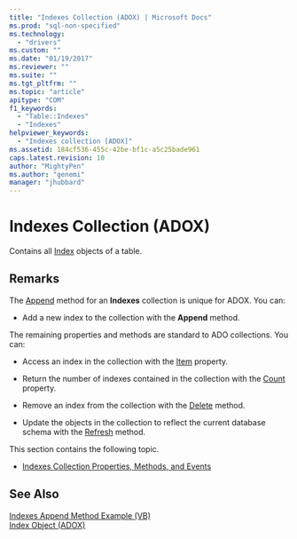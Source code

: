 ```yaml
---
title: "Indexes Collection (ADOX) | Microsoft Docs"
ms.prod: "sql-non-specified"
ms.technology:
  - "drivers"
ms.custom: ""
ms.date: "01/19/2017"
ms.reviewer: ""
ms.suite: ""
ms.tgt_pltfrm: ""
ms.topic: "article"
apitype: "COM"
f1_keywords: 
  - "Table::Indexes"
  - "Indexes"
helpviewer_keywords: 
  - "Indexes collection [ADOX]"
ms.assetid: 184cf536-455c-42be-bf1c-a5c25bade961
caps.latest.revision: 10
author: "MightyPen"
ms.author: "genemi"
manager: "jhubbard"
---
```

# Indexes Collection (ADOX)
Contains all [Index](../../../ado/reference/adox-api/index-object-adox.md) objects of a table.  
  
## Remarks  
 The [Append](../../../ado/reference/adox-api/append-method-adox-indexes.md) method for an **Indexes** collection is unique for ADOX. You can:  
  
-   Add a new index to the collection with the **Append** method.  
  
 The remaining properties and methods are standard to ADO collections. You can:  
  
-   Access an index in the collection with the [Item](../../../ado/reference/ado-api/item-property-ado.md) property.  
  
-   Return the number of indexes contained in the collection with the [Count](../../../ado/reference/ado-api/count-property-ado.md) property.  
  
-   Remove an index from the collection with the [Delete](../../../ado/reference/adox-api/delete-method-adox-collections.md) method.  
  
-   Update the objects in the collection to reflect the current database schema with the [Refresh](../../../ado/reference/ado-api/refresh-method-ado.md) method.  
  
 This section contains the following topic.  
  
-   [Indexes Collection Properties, Methods, and Events](../../../ado/reference/adox-api/indexes-collection-properties-methods-and-events.md)  
  
## See Also  
 [Indexes Append Method Example (VB)](../../../ado/reference/adox-api/indexes-append-method-example-vb.md)   
 [Index Object (ADOX)](../../../ado/reference/adox-api/index-object-adox.md)